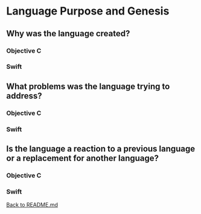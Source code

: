 # Language Purpose and Genesis


## Why was the language created?

### Objective C 

### Swift

## What problems was the language trying to address?

### Objective C 

### Swift

## Is the language a reaction to a previous language or a replacement for another language?

### Objective C 

### Swift


[Back to README.md](README.md)
